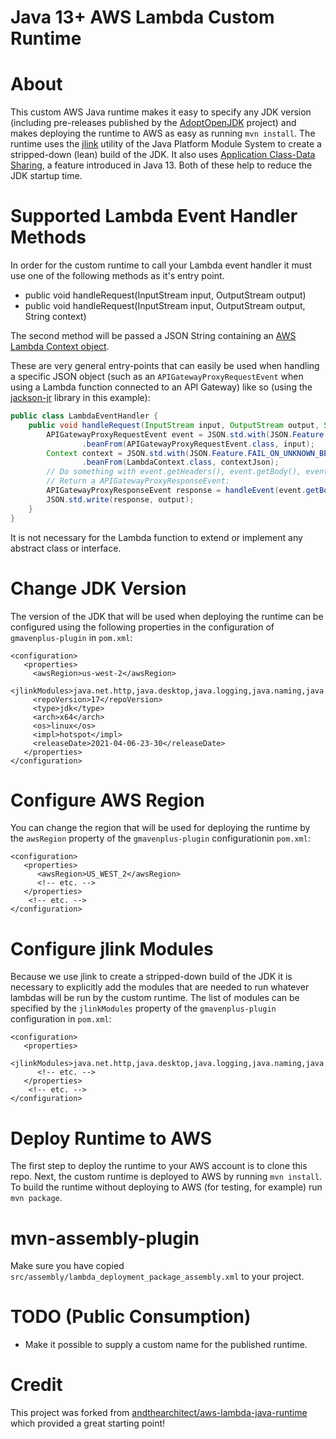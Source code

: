 # Java 13+ AWS Lambda Custom Runtime

# About

This custom AWS Java runtime makes it easy to specify any JDK version (including pre-releases published by the
[AdoptOpenJDK](https://adoptopenjdk.net/) project) and makes deploying the runtime to AWS as easy as running
`mvn install`. The runtime uses the [jlink](https://docs.oracle.com/en/java/javase/11/tools/jlink.html) utility of the
Java Platform Module System to create a stripped-down (lean) build of the JDK. It also uses 
[Application Class-Data Sharing](https://openjdk.java.net/jeps/310), a feature introduced in Java 13. Both of these help
to reduce the JDK startup time.

# Supported Lambda Event Handler Methods 

In order for the custom runtime to call your Lambda event handler it must use one of the following methods as it's
entry point.

* public void handleRequest(InputStream input, OutputStream output)
* public void handleRequest(InputStream input, OutputStream output, String context)
 
The second method will be passed a JSON String containing an [AWS Lambda Context object](https://github.com/aws/aws-lambda-java-libs/blob/master/aws-lambda-java-core/src/main/java/com/amazonaws/services/lambda/runtime/Context.java).

These are very general entry-points that can easily be used when handling a specific JSON object (such as an 
`APIGatewayProxyRequestEvent` when using a Lambda function connected to an API Gateway) like so (using the
[jackson-jr](https://github.com/FasterXML/jackson-jr) library in this example):

```java
public class LambdaEventHandler {
    public void handleRequest(InputStream input, OutputStream output, String context) throws IOException {
        APIGatewayProxyRequestEvent event = JSON.std.with(JSON.Feature.FAIL_ON_UNKNOWN_BEAN_PROPERTY, false)
                .beanFrom(APIGatewayProxyRequestEvent.class, input);
        Context context = JSON.std.with(JSON.Feature.FAIL_ON_UNKNOWN_BEAN_PROPERTY, false)
                .beanFrom(LambdaContext.class, contextJson);
        // Do something with event.getHeaders(), event.getBody(), event.getQueryStringParameters(), etc.
        // Return a APIGatewayProxyResponseEvent:
        APIGatewayProxyResponseEvent response = handleEvent(event.getBody());
        JSON.std.write(response, output);
    }
}
```

It is not necessary for the Lambda function to extend or implement any abstract class or interface. 
 
# Change JDK Version

The version of the JDK that will be used when deploying the runtime can be configured using the following
properties in the configuration of `gmavenplus-plugin` in `pom.xml`:

```pom
<configuration>
   <properties>
     <awsRegion>us-west-2</awsRegion>
     <jlinkModules>java.net.http,java.desktop,java.logging,java.naming,java.sql,java.xml,org.slf4j,org.slf4j.simple</jlinkModules>
     <repoVersion>17</repoVersion>
     <type>jdk</type>
     <arch>x64</arch>
     <os>linux</os>
     <impl>hotspot</impl>
     <releaseDate>2021-04-06-23-30</releaseDate>
   </properties>
</configuration>
```

# Configure AWS Region

You can change the region that will be used for deploying the runtime by the `awsRegion` property of the
`gmavenplus-plugin` configurationin `pom.xml`:

```pom
<configuration>
   <properties>
      <awsRegion>US_WEST_2</awsRegion>
      <!-- etc. -->
   </properties>
    <!-- etc. -->
</configuration>
```

# Configure jlink Modules

Because we use jlink to create a stripped-down build of the JDK it is necessary to explicitly add the modules that are
needed to run whatever lambdas will be run by the custom runtime. The list of modules can be specified by the `jlinkModules`
property of the `gmavenplus-plugin` configuration in `pom.xml`:

```pom
<configuration>
   <properties>
      <jlinkModules>java.net.http,java.desktop,java.logging,java.naming,java.sql,java.xml,org.slf4j,org.slf4j.simple</jlinkModules>
      <!-- etc. -->
   </properties>
    <!-- etc. -->
</configuration>
```

# Deploy Runtime to AWS

The first step to deploy the runtime to your AWS account is to clone this repo. Next, the custom runtime is
deployed to AWS by running `mvn install`. To build the runtime without deploying to AWS (for testing, for example) 
run `mvn package`.

# mvn-assembly-plugin

Make sure you have copied `src/assembly/lambda_deployment_package_assembly.xml` to your project.

# TODO (Public Consumption)

* Make it possible to supply a custom name for the published runtime.

# Credit

This project was forked from [ andthearchitect/aws-lambda-java-runtime](https://github.com/andthearchitect/aws-lambda-java-runtime)
which provided a great starting point!